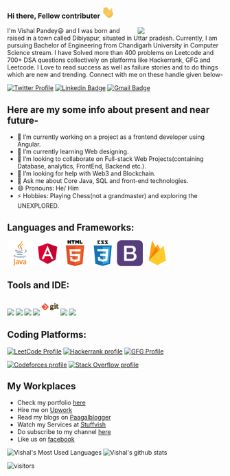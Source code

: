 ### Hi there, Fellow contributer <img src="https://raw.githubusercontent.com/ABSphreak/ABSphreak/master/gifs/Hi.gif" width="30px">
<img align='right' src='https://user-images.githubusercontent.com/5713670/87202985-820dcb80-c2b6-11ea-9f56-7ec461c497c3.gif' width='200"'>

I'm Vishal Pandey😃 and I was born and raised in a town called Dibiyapur, situated in Uttar pradesh. Currently, I am pursuing Bachelor of Engineering from Chandigarh University in Computer Science stream.  I have Solved more than 400 problems on Leetcode and 700+ DSA questions collectively on platforms like Hackerrank, GFG and Leetcode. I Love to read success as well as failure stories and to do things which are new and trending. Connect with me on these handle given below- <br>

<!-- <a href="https://twitter.com/VishalP22541789">
  <img align="left" alt="Vishal Pandey | Twitter" width="22px" src="https://raw.githubusercontent.com/peterthehan/peterthehan/master/assets/twitter.svg" />
</a> -->

<!-- Contact Profiles -->
[![Twitter Profile](https://img.shields.io/badge/Vishal-1DA1F2?style=flat-square&logo=twitter&logoColor=white&link=https://twitter.com/VishalP22541789)](https://twitter.com/VishalP22541789)
[![Linkedin Badge](https://img.shields.io/badge/-Vishal-blue?style=flat-square&logo=Linkedin&logoColor=white&link=https://www.linkedin.com/in/vishal-pandey-1a7a141b2)](https://www.linkedin.com/in/vishal-pandey-1a7a141b2) 
[![Gmail Badge](https://img.shields.io/badge/-Vishal-c14438?style=flat-square&logo=Gmail&logoColor=white&link=mailto:vishalps2606@gmail.com)](mailto:vishalps2606@gmail.com)

## Here are my some info about present and near future-

- 🔭 I’m currently working on a project as a frontend developer using Angular.
- 🌱 I’m currently learning Web designing.
- 👯 I’m looking to collaborate on Full-stack Web Projects(containing Database, analytics, FrontEnd, Backend etc.).
- 🤔 I’m looking for help with Web3 and Blockchain.
- 💬 Ask me about Core Java, SQL and front-end technologies.
- 😄 Pronouns: He/ Him
- ⚡ Hobbies: Playing Chess(not a grandmaster) and exploring the UNEXPLORED.

## Languages and Frameworks:  

<code><img height="60" src="https://raw.githubusercontent.com/github/explore/80688e429a7d4ef2fca1e82350fe8e3517d3494d/topics/java/java.png"></code>
<code><img height="60" src="https://raw.githubusercontent.com/github/explore/80688e429a7d4ef2fca1e82350fe8e3517d3494d/topics/angular/angular.png"></code>
<code><img height="60" src="https://raw.githubusercontent.com/github/explore/80688e429a7d4ef2fca1e82350fe8e3517d3494d/topics/html/html.png"></code>
<code><img height="60" src="https://raw.githubusercontent.com/github/explore/80688e429a7d4ef2fca1e82350fe8e3517d3494d/topics/css/css.png"></code>
<code><img height="60" src="https://raw.githubusercontent.com/github/explore/80688e429a7d4ef2fca1e82350fe8e3517d3494d/topics/bootstrap/bootstrap.png"></code>
<code><img height="60" src="https://raw.githubusercontent.com/github/explore/80688e429a7d4ef2fca1e82350fe8e3517d3494d/topics/firebase/firebase.png"></code>
<!-- <code><img height="60" src="https://raw.githubusercontent.com/github/explore/80688e429a7d4ef2fca1e82350fe8e3517d3494d/topics/javascript/javascript.png"></code> -->

## Tools and IDE:

<code><img height="40" src="https://img.shields.io/badge/IntelliJIDEA-000000.svg?style=for-the-badge&logo=intellij-idea&logoColor=white"/></code>
<code><img height="40" src="https://img.shields.io/badge/Visual_Studio_Code-0078D4?style=for-the-badge&logo=visual%20studio%20code&logoColor=white"/></code>
<code><img height="40" src="https://img.shields.io/badge/MySQL-005C84?style=for-the-badge&logo=mysql&logoColor=white"/></code>
<code><img height="40" src="https://img.shields.io/badge/Android_Studio-3DDC84?style=for-the-badge&logo=android-studio&logoColor=white"/></code>
<code><img height="40" src="https://raw.githubusercontent.com/github/explore/80688e429a7d4ef2fca1e82350fe8e3517d3494d/topics/git/git.png"></code>
<code><img height="40" src="https://img.shields.io/badge/Google_chrome-4285F4?style=for-the-badge&logo=Google-chrome&logoColor=white"/></code>
<code><img height="40" src="https://img.shields.io/badge/Figma-F24E1E?style=for-the-badge&logo=figma&logoColor=white" /></code>

## Coding Platforms:

[![LeetCode Profile](https://img.shields.io/badge/-LeetCode-FFA116?style=for-the-badge&logo=LeetCode&logoColor=white&link=https://leetcode.com/stuffvish_code)](https://leetcode.com/stuffvish_code)
[![Hackerrank profile](https://img.shields.io/badge/-Hackerrank-2EC866?style=for-the-badge&logo=HackerRank&logoColor=white&link=https://www.hackerrank.com/vishalps2606)](https://www.hackerrank.com/vishalps2606)
[![GFG Profile](https://img.shields.io/badge/GeeksforGeeks-298D46?style=for-the-badge&logo=geeksforgeeks&logoColor=white&link=https://auth.geeksforgeeks.org/user/vishalps2606/practice)](https://auth.geeksforgeeks.org/user/vishalps2606/practice)
<!-- [![CodeChef profile](https://img.shields.io/badge/-CodeChef-5B4638?style=for-the-badge&logo=CodeChef&logoColor=white&link=https://www.codechef.com/users/stuffvish_code)](https://www.codechef.com/users/stuffvish_code) -->
[![Codeforces profile](https://img.shields.io/badge/Codeforces-445f9d?style=for-the-badge&logo=Codeforces&logoColor=white&link=https://codeforces.com/profile/StuffVish)](https://codeforces.com/profile/StuffVish)
[![Stack Overflow profile](https://img.shields.io/badge/Stack_Overflow-FE7A16?style=for-the-badge&logo=stack-overflow&logoColor=white&link=https://stackoverflow.com/users/14377954/vishal)](https://stackoverflow.com/users/14377954/vishal)

## My Workplaces

- Check my portfolio [here](https://vishalpstuffvish.web.app)
- Hire me on [Upwork](https://www.upwork.com/freelancers/~0131aff109a781a4e7)
- Read my blogs on [Paagalblogger](https://paagalblogger.blogspot.com)
- Watch my Services at [Stuffvish](https://stuffvish.web.app)
- Do subscribe to my channel [here](https://www.youtube.com/channel/UCArwtWBWC202PFBVUOwOjiw/featured)
- Like us on [facebook](https://www.facebook.com/stuffvish)


<!-- Some Facts and Figures -->
![Vishal's Most Used Languages](https://github-readme-stats.vercel.app/api/top-langs/?username=vishalps2606)
![Vishal's github stats](https://github-readme-stats.vercel.app/api?username=vishalps2606&hide=["issues"]&show_icons=true&hide_border=true)

![visitors](https://visitor-badge.glitch.me/badge?page_id=vishalps2606.vishalps2606)
